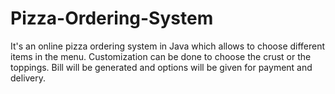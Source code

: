 # Pizza-Ordering-System

It's an online pizza ordering system in Java which allows to choose different items in the menu. Customization can be done to choose the crust or the toppings. Bill will be generated and options will be given for payment and delivery.
